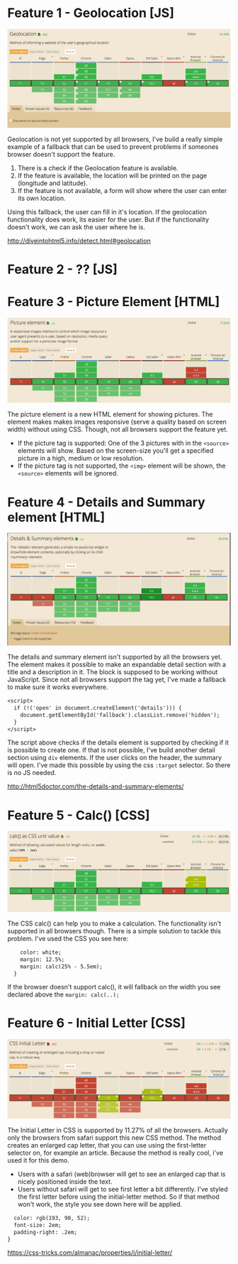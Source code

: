 # Feature 1 - Geolocation [JS]

![Geolocation](screenshots/geo.png)

Geolocation is not yet supported by all browsers, I've build a really simple example of a fallback that can be used to prevent problems if someones browser doesn't support the feature.

1. There is a check if the Geolocation feature is available.
2. If the feature is available, the location will be printed on the page (longitude and latitude).
3. If the feature is not available, a form will show where the user can enter its own location.

Using this fallback, the user can fill in it's location. If the geolocation functionality does work, its easier for the user. But if the functionality doesn't work, we can ask the user where he is.

http://diveintohtml5.info/detect.html#geolocation

# Feature 2 - ?? [JS]

# Feature 3 - Picture Element [HTML]

![Picture](screenshots/picture.png)

The picture element is a new HTML element for showing pictures. The element makes makes images responsive (serve a quality based on screen width) without using CSS. Though, not all browsers support the feature yet.

- If the picture tag is supported: One of the 3 pictures with in the ```<source>``` elements will show. Based on the screen-size you'll get a specified picture in a high, medium or low resolution.
- If the picture tag is not supported, the ```<img>``` element will be shown, the ```<source>``` elements will be ignored.

# Feature 4 - Details and Summary element [HTML]

![Details](screenshots/details.png)

The details and summary element isn't supported by all the browsers yet. The element makes it possible to make an expandable detail section with a title and a description in it. The block is supposed to be working without JavaScript. Since not all browsers support the tag yet, I've made a fallback to make sure it works everywhere.

```
<script>
  if (!('open' in document.createElement('details'))) {
    document.getElementById('fallback').classList.remove('hidden');
  }
</script>
```

The script above checks if the details element is supported by checking if it is possible to create one. If that is not possible, I've build another detail section using ```div``` elements. If the user clicks on the header, the summary will open. I've made this possible by using the css ```:target``` selector. So there is no JS needed.

http://html5doctor.com/the-details-and-summary-elements/

# Feature 5 - Calc() [CSS]

![Calc](screenshots/calc.png)

The CSS calc() can help you to make a calculation. The functionality isn't supported in all browsers though. There is a simple solution to tackle this problem. I've used the CSS you see here:

```  h1 {
    color: white;
    margin: 12.5%;
    margin: calc(25% - 5.5em);
  }
```

If the browser doesn't support calc(), it will fallback on the width you see declared above the ```margin: calc(..);```

# Feature 6 - Initial Letter [CSS]

![Initial Letter](screenshots/initial-letter.png)

The Initial Letter in CSS is supported by 11.27% of all the browsers. Actually only the browsers from safari support this new CSS method. The method creates an enlarged cap letter, that you can use using the first-letter selector on, for example an article. Because the method is really cool, i've used it for this demo.

- Users with a safari (web)browser will get to see an enlarged cap that is nicely positioned inside the text.
- Users without safari will get to see first letter a bit differently. I've styled the first letter before using the initial-letter method. So if that method won't work, the style you see down here will be applied.

```.first-letter {
  color: rgb(193, 90, 52);
  font-size: 2em;
  padding-right: .2em;
}
```

https://css-tricks.com/almanac/properties/i/initial-letter/
